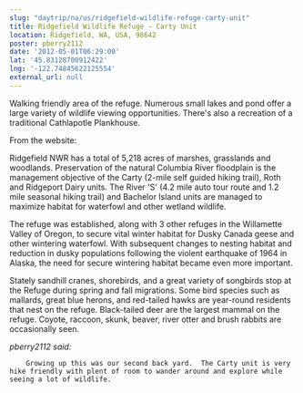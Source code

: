 ```yaml
---
slug: "daytrip/na/us/ridgefield-wildlife-refuge-carty-unit"
title: Ridgefield Wildlife Refuge - Carty Unit
location: Ridgefield, WA, USA, 98642
poster: pberry2112
date: '2012-05-01T06:29:00'
lat: '45.83128700912422'
lng: '-122.74845622125554'
external_url: null
---
```


Walking friendly area of the refuge.  Numerous small lakes and pond offer a large variety of wildlife viewing opportunities.  There's also a recreation of a traditional Cathlapotle Plankhouse.

From the website:

Ridgefield NWR has a total of 5,218 acres of marshes, grasslands and woodlands. Preservation of the natural Columbia River floodplain is the management objective of the Carty (2-mile self guided hiking trail), Roth and Ridgeport Dairy units. The River 'S' (4.2 mile auto tour route and 1.2 mile seasonal hiking trail) and Bachelor Island units are managed to maximize habitat for waterfowl and other wetland wildlife. 

The refuge was established, along with 3 other refuges in the Willamette Valley of Oregon, to secure vital winter habitat for Dusky Canada geese and other wintering waterfowl. With subsequent changes to nesting habitat and reduction in dusky populations following the violent earthquake of 1964 in Alaska, the need for secure wintering habitat became even more important.

Stately sandhill cranes, shorebirds, and a great variety of songbirds stop at the Refuge during spring and fall migrations. Some bird species such as mallards, great blue herons, and red-tailed hawks are year-round residents that nest on the refuge. Black-tailed deer are the largest mammal on the refuge. Coyote, raccoon, skunk, beaver, river otter and brush rabbits are occasionally seen. 

<em>pberry2112 said:</em>

        Growing up this was our second back yard.  The Carty unit is very hike friendly with plent of room to wander around and explore while seeing a lot of wildlife.
